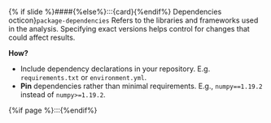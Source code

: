 {% if slide %}####{%else%}:::{card}{%endif%} Dependencies octicon}`package-dependencies`
Refers to the libraries and frameworks used in the analysis.
Specifying exact versions helps control for changes that could affect results.

**How?**

- Include dependency declarations in your <i class="fab fa-git"></i> repository. E.g. `requirements.txt` or `environment.yml`.
- **Pin** dependencies rather than minimal requirements. E.g., `numpy==1.19.2` instead of `numpy>=1.19.2`.

{%if page %}:::{%endif%}
